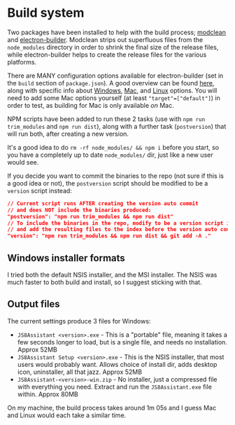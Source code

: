 # Build system

Two packages have been installed to help with the build process; [modclean](https://github.com/ModClean/modclean) and [electron-builder](https://github.com/electron-userland/electron-builder). Modclean strips out superfluous files from the `node_modules` directory in order to shrink the final size of the release files, while electron-builder helps to create the release files for the various platforms.

There are MANY configuration options available for electron-builder (set in the `build` section of `package.json`). A good overview can be found [here](https://www.electron.build/configuration/configuration), along with specific info about [Windows](https://www.electron.build/configuration/win), [Mac](https://www.electron.build/configuration/mac), and [Linux](https://www.electron.build/configuration/linux) options. You will need to add some Mac options yourself (at least `"target"=["default"]`) in order to test, as building for Mac is only available _on_ Mac.

NPM scripts have been added to run these 2 tasks (use with `npm run trim_modules` and `npm run dist`), along with a further task (`postversion`) that will run both, after creating a new version.

It's a good idea to do `rm -rf node_modules/ && npm i` before you start, so you have a completely up to date `node_modules/` dir, just like a new user would see.

If you decide you want to commit the binaries to the repo (not sure if this is a good idea or not), the `postversion` script should be modified to be a `version` script instead:

```json
// Current script runs AFTER creating the version auto commit
// and does NOT include the binaries produced:
"postversion": "npm run trim_modules && npm run dist"
// To include the binaries in the repo, modify to be a version script instead,
// and add the resulting files to the index before the version auto commit:
"version": "npm run trim_modules && npm run dist && git add -A ."
```

## Windows installer formats

I tried both the default NSIS installer, and the MSI installer. The NSIS was much faster to both build and install, so I suggest sticking with that.

## Output files

The current settings produce 3 files for Windows:

-   `JS8Assistant <version>.exe` - This is a "portable" file, meaning it takes a few seconds longer to load, but is a single file, and needs no installation. Approx 52MB
-   `JS8Assistant Setup <version>.exe` - This is the NSIS installer, that most users would probably want. Allows choice of install dir, adds desktop icon, uninstaller, all that jazz. Approx 52MB
-   `JS8Assistant-<version>-win.zip` - No installer, just a compressed file with everything you need. Extract and run the `JS8Assistant.exe` file within. Approx 80MB

On my machine, the build process takes around 1m 05s and I guess Mac and Linux would each take a similar time.
